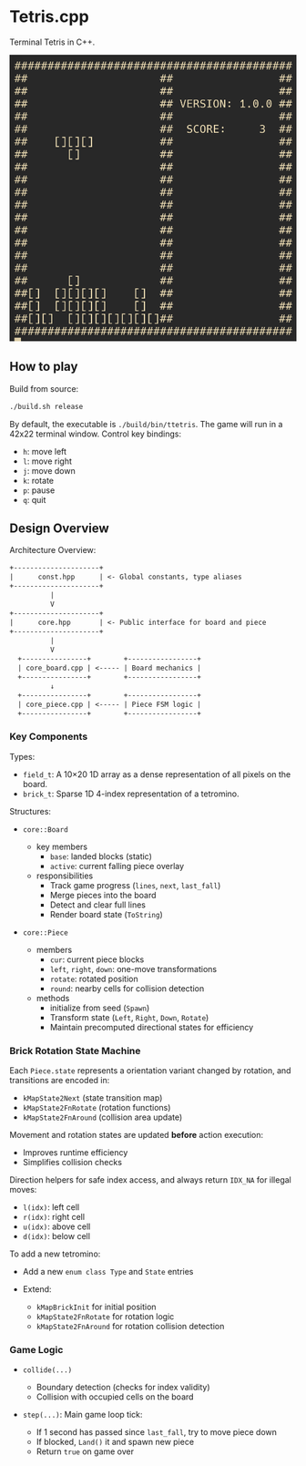 # Tetris.cpp

Terminal Tetris in C++.

![Demo](./demo.png)

## How to play

Build from source:

```bash
./build.sh release
```

By default, the executable is `./build/bin/ttetris`.
The game will run in a 42x22 terminal window.
Control key bindings:

- `h`: move left
- `l`: move right
- `j`: move down
- `k`: rotate
- `p`: pause
- `q`: quit

## Design Overview

Architecture Overview:

```none
+---------------------+
|      const.hpp      | <- Global constants, type aliases
+---------------------+
          |
          V
+---------------------+
|      core.hpp       | <- Public interface for board and piece
+---------------------+
          |
          V
  +----------------+        +-----------------+
  | core_board.cpp | <----- | Board mechanics |
  +----------------+        +-----------------+
          ↓
  +----------------+        +-----------------+
  | core_piece.cpp | <----- | Piece FSM logic |
  +----------------+        +-----------------+
```

### Key Components

Types:

- `field_t`: A 10×20 1D array as a dense representation of all pixels on the
  board.
- `brick_t`: Sparse 1D 4-index representation of a tetromino.

Structures:

- `core::Board`

  - key members
    - `base`: landed blocks (static)
    - `active`: current falling piece overlay
  - responsibilities
    - Track game progress (`lines`, `next`, `last_fall`)
    - Merge pieces into the board
    - Detect and clear full lines
    - Render board state (`ToString`)

- `core::Piece`
  - members
    - `cur`: current piece blocks
    - `left`, `right`, `down`: one-move transformations
    - `rotate`: rotated position
    - `round`: nearby cells for collision detection
  - methods
    - initialize from seed (`Spawn`)
    - Transform state (`Left`, `Right`, `Down`, `Rotate`)
    - Maintain precomputed directional states for efficiency

### Brick Rotation State Machine

Each `Piece.state` represents a orientation variant changed by rotation, and
transitions are encoded in:

- `kMapState2Next` (state transition map)
- `kMapState2FnRotate` (rotation functions)
- `kMapState2FnAround` (collision area update)

Movement and rotation states are updated **before** action execution:

- Improves runtime efficiency
- Simplifies collision checks

Direction helpers for safe index access, and always return `IDX_NA` for illegal
moves:

- `l(idx)`: left cell
- `r(idx)`: right cell
- `u(idx)`: above cell
- `d(idx)`: below cell

To add a new tetromino:

- Add a new `enum class Type` and `State` entries
- Extend:

  - `kMapBrickInit` for initial position
  - `kMapState2FnRotate` for rotation logic
  - `kMapState2FnAround` for rotation collision detection

### Game Logic

- `collide(...)`

  - Boundary detection (checks for index validity)
  - Collision with occupied cells on the board

- `step(...)`: Main game loop tick:

  - If 1 second has passed since `last_fall`, try to move piece down
  - If blocked, `Land()` it and spawn new piece
  - Return `true` on game over
